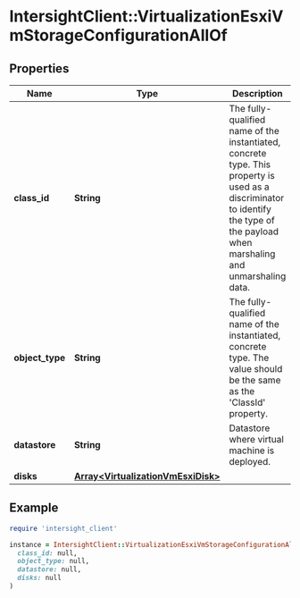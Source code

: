 # IntersightClient::VirtualizationEsxiVmStorageConfigurationAllOf

## Properties

| Name | Type | Description | Notes |
| ---- | ---- | ----------- | ----- |
| **class_id** | **String** | The fully-qualified name of the instantiated, concrete type. This property is used as a discriminator to identify the type of the payload when marshaling and unmarshaling data. | [default to &#39;virtualization.EsxiVmStorageConfiguration&#39;] |
| **object_type** | **String** | The fully-qualified name of the instantiated, concrete type. The value should be the same as the &#39;ClassId&#39; property. | [default to &#39;virtualization.EsxiVmStorageConfiguration&#39;] |
| **datastore** | **String** | Datastore where virtual machine is deployed. | [optional] |
| **disks** | [**Array&lt;VirtualizationVmEsxiDisk&gt;**](VirtualizationVmEsxiDisk.md) |  | [optional] |

## Example

```ruby
require 'intersight_client'

instance = IntersightClient::VirtualizationEsxiVmStorageConfigurationAllOf.new(
  class_id: null,
  object_type: null,
  datastore: null,
  disks: null
)
```

